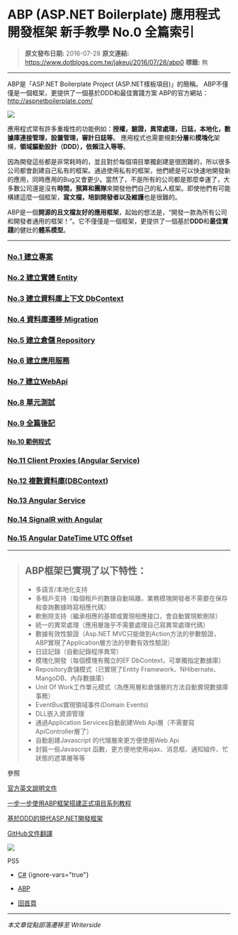 # ABP (ASP.NET Boilerplate) 應用程式開發框架 新手教學 No.0 全篇索引

> **原文發布日期:** 2016-07-28
> **原文連結:** https://www.dotblogs.com.tw/jakeuj/2016/07/28/abp0
> **標籤:** 無

---

ABP是「ASP.NET Boilerplate Project (ASP.NET樣板項目)」的簡稱。
ABP不僅僅是一個框架，更提供了一個基於DDD和最佳實踐方案
ABP的官方網站：<http://aspnetboilerplate.com/>

![](https://dotblogsfile.blob.core.windows.net/user/jakeuj/c2fe5da0-4ee1-4667-bb1a-15f28153f5e4/1567752189_41268.png)

應用程式常有許多重複性的功能例如：**授權，驗證，異常處理，日誌，本地化，數據庫連接管理，設置管理，審計日誌等**。
應用程式也需要規劃**分層**和**模塊化**架構，**領域驅動設計（DDD），依賴注入等等**。

因為開發這些都是非常耗時的，並且對於每個項目單獨創建是很困難的，所以很多公司都會創建自己私有的框架。通過使用私有的框架，他們總是可以快速地開發新的應用，同時應用的Bug又會更少。當然了，不是所有的公司都是那麼幸運了，大多數公司還是沒有**時間，預算和團隊**來開發他們自己的私人框架。即使他們有可能構建這麼一個框架，**寫文檔，培訓開發者以及維護**也是很難的。

ABP是一個**開源的且文檔友好的應用框架**，起始的想法是，“開發一款為所有公司和開發者通用的框架！”。它不僅僅是一個框架，更提供了一個基於**DDD**和**最佳實踐**的健壯的**體系模 ​​型**。

---

### [No.1 建立專案](https://dotblogs.com.tw/jakeuj/2016/07/26/abp1)

### [No.2 建立實體 Entity](https://dotblogs.com.tw/jakeuj/2016/07/26/abp2)

### [No.3 建立資料庫上下文 DbContext](https://dotblogs.com.tw/jakeuj/2016/07/27/abp3)

### [No.4 資料庫遷移 Migration](https://dotblogs.com.tw/jakeuj/2016/07/27/abp4)

### [No.5 建立倉儲 Repository](https://dotblogs.com.tw/jakeuj/2016/07/28/abp5)

### [No.6 建立應用服務](https://dotblogs.com.tw/jakeuj/2016/07/28/abp6)

### [No.7 建立WebApi](https://dotblogs.com.tw/jakeuj/2016/07/28/abp7)

### [No.8 單元測試](https://dotblogs.com.tw/jakeuj/2016/07/28/abp8)

### [No.9 全篇後記](https://dotblogs.com.tw/jakeuj/2016/07/28/abp9)

#### [No.10 範例程式](https://dotblogs.com.tw/jakeuj/2019/01/15/abp10)

### [No.11 Client Proxies (Angular Service)](https://dotblogs.com.tw/jakeuj/2019/01/18/abp11)

### [No.12 複數資料庫(DBContext)](https://dotblogs.com.tw/jakeuj/2019/01/30/abp12)

### [No.13 Angular Service](https://dotblogs.com.tw/jakeuj/2019/04/23/abp13)

### [No.14 SignalR with Angular](https://dotblogs.com.tw/jakeuj/2019/08/26/abp14)

### [No.15 Angular DateTime UTC Offset](https://dotblogs.com.tw/jakeuj/2019/09/17/abp15)

---

> ## ABP框架已實現了以下特性：
>
> * 多語言/本地化支持
> * 多租戶支持（每個租戶的數據自動隔離，業務模塊開發者不需要在保存和查詢數據時寫相應代碼）
> * 軟刪除支持（繼承相應的基類或實現相應接口，會自動實現軟刪除）
> * 統一的異常處理（應用層幾乎不需要處理自己寫異常處理代碼）
> * 數據有效性驗證（Asp.NET MVC只能做到Action方法的參數驗證，ABP實現了Application層方法的參數有效性驗證）
> * 日誌記錄（自動記錄程序異常）
> * 模塊化開發（每個模塊有獨立的EF DbContext，可單獨指定數據庫）
> * Repository倉儲模式（已實現了Entity Framework、NHibernate、MangoDB、內存數據庫）
> * Unit Of Work工作單元模式（為應用層和倉儲層的方法自動實現數據庫事務）
> * EventBus實現領域事件(Domain Events)
> * DLL嵌入資源管理
> * 通過Application Services自動創建Web Api層（不需要寫ApiController層了）
> * 自動創建Javascript 的代理層來更方便使用Web Api
> * 封裝一些Javascript 函數，更方便地使用ajax、消息框、通知組件、忙狀態的遮罩層等等

參照

[官方英文說明文件](http://www.aspnetboilerplate.com/Pages/Documents)

[一步一步使用ABP框架搭建正式項目系列教程](http://www.cnblogs.com/farb/p/4849791.html)

[基於DDD的現代ASP.NET開發框架](http://www.cnblogs.com/mienreal/p/4528470.html)

[GitHub文件翻譯](https://github.com/ABPFrameWorkGroup/AbpDocument2Chinese)

![](https://card.psnprofiles.com/1/jakeuj.png)

PS5

* [C#](/jakeuj/Tags?qq=C%23)
{ignore-vars="true"}
* [ABP](/jakeuj/Tags?qq=ABP)

* [回首頁](/jakeuj)

---

*本文章從點部落遷移至 Writerside*
